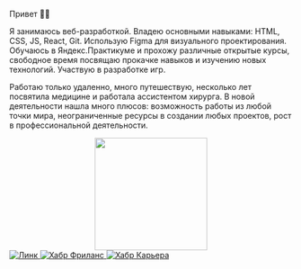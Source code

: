 Привет ✌🏼

Я занимаюсь веб-разработкой. Владею основными навыками: HTML, CSS, JS, React, Git. Использую Figma для визуального проектирования. Обучаюсь в Яндекс.Практикуме и прохожу различные открытые курсы, свободное время посвящаю прокачке навыков и изучению новых технологий. Участвую в разработке игр.

Работаю только удаленно, много путешествую, несколько лет посвятила медицине и работала ассистентом хирурга. В новой деятельности нашла много плюсов: возможность работы из любой точки мира, неограниченные ресурсы в создании любых проектов, рост в профессиональной деятельности.


<div id="header" align="center">
  <img src="https://media.giphy.com/media/llJTYkKUtwckB0s2yk/giphy.gif" width="200"/>
</div>

<div id="badges">
  <a href="https://www.linkedin.com/in/александра-кириллова-05732625b/">
    <img src="https://img.shields.io/badge/-LinkedIn-orange" alt="Линк"/>
  </a>
    <a href="https://freelance.habr.com/freelancers/kiri2lova/">
    <img src="https://img.shields.io/badge/-Хабр%20Фриланс-ff69b4" alt="Хабр Фриланс"/>
  </a>
      <a href="https://career.habr.com/kiri2lova">
    <img src="https://img.shields.io/badge/-Хабр%20Карьера-green" alt="Хабр Карьера"/>
  </a>
</div>


